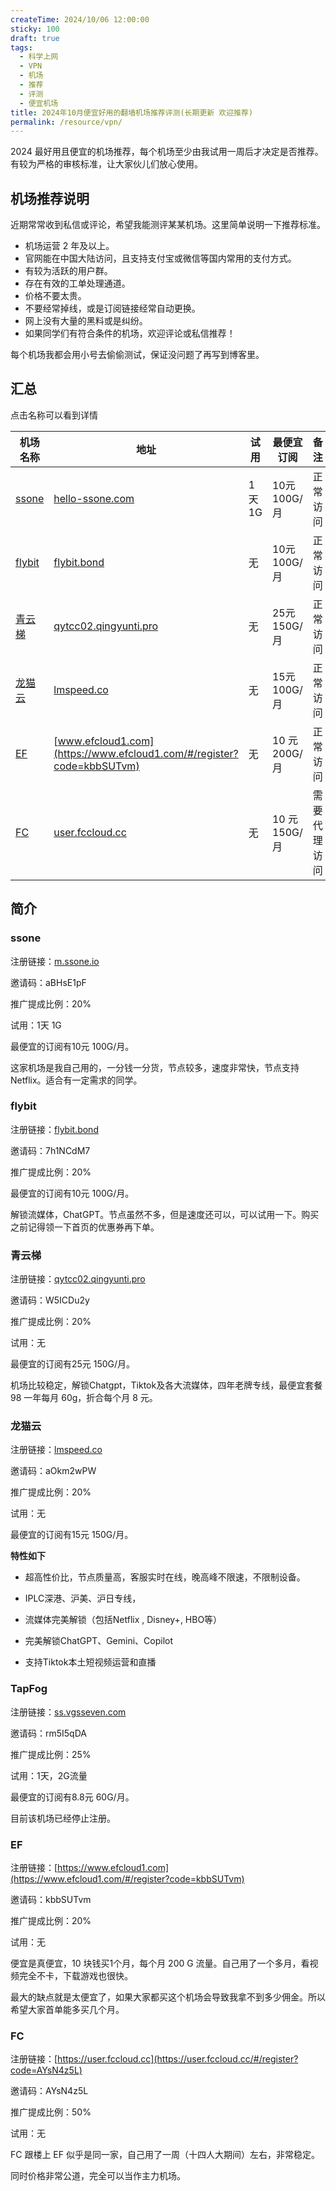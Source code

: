 ```yaml
---
createTime: 2024/10/06 12:00:00
sticky: 100
draft: true
tags:
  - 科学上网
  - VPN
  - 机场
  - 推荐
  - 评测
  - 便宜机场
title: 2024年10月便宜好用的翻墙机场推荐评测(长期更新 欢迎推荐)
permalink: /resource/vpn/
---
```


2024 最好用且便宜的机场推荐，每个机场至少由我试用一周后才决定是否推荐。 有较为严格的审核标准，让大家伙儿们放心使用。

<!-- more -->

## 机场推荐说明

近期常常收到私信或评论，希望我能测评某某机场。这里简单说明一下推荐标准。

- 机场运营 2 年及以上。
- 官网能在中国大陆访问，且支持支付宝或微信等国内常用的支付方式。
- 有较为活跃的用户群。
- 存在有效的工单处理通道。
- 价格不要太贵。
- 不要经常掉线，或是订阅链接经常自动更换。
- 网上没有大量的黑料或是纠纷。
- 如果同学们有符合条件的机场，欢迎评论或私信推荐！

每个机场我都会用小号去偷偷测试，保证没问题了再写到博客里。

## 汇总

点击名称可以看到详情

|机场名称|地址|试用|最便宜订阅|备注|
|---|---|---|--|---|
|[ssone](#ssone)|[hello-ssone.com](https://hello-ssone.com/register?aff=aBHsE1pF)| 1天 1G |10元 100G/月|正常访问|
|[flybit](#flybit)|[flybit.bond](https://flybit.bond/#/register?code=7h1NCdM7)| 无 |10元 100G/月|正常访问|
|[青云梯](#青云梯)|[qytcc02.qingyunti.pro](https://qytcc02.qingyunti.pro/register?aff=W5ICDu2y)| 无 |25元 150G/月|正常访问|
|[龙猫云](#龙猫云)|[lmspeed.co](https://ermaozi01.lmvipaff.com/register?aff=aOkm2wPW)| 无 |15元 100G/月|正常访问|
|[EF](#ef)|[www.efcloud1.com](https://www.efcloud1.com/#/register?code=kbbSUTvm)|无|10 元 200G/月|正常访问|
|[FC](#fc)|[user.fccloud.cc](https://user.fccloud.cc/#/register?code=AYsN4z5L)|无|10 元 150G/月|需要代理访问|

## 简介

### ssone

注册链接：[m.ssone.io](https://hello-ssone.com/register?aff=aBHsE1pF)

邀请码：aBHsE1pF

推广提成比例：20%

试用：1天 1G

最便宜的订阅有10元 100G/月。

这家机场是我自己用的，一分钱一分货，节点较多，速度非常快，节点支持 Netflix。适合有一定需求的同学。

### flybit

注册链接：[flybit.bond](https://flybit.bond/#/register?code=7h1NCdM7)

邀请码：7h1NCdM7

推广提成比例：20%

最便宜的订阅有10元 100G/月。

解锁流媒体，ChatGPT。节点虽然不多，但是速度还可以，可以试用一下。购买之前记得领一下首页的优惠券再下单。

### 青云梯

注册链接：[qytcc02.qingyunti.pro](https://qytcc02.qingyunti.pro/register?aff=W5ICDu2y)

邀请码：W5ICDu2y

推广提成比例：20%

试用：无

最便宜的订阅有25元 150G/月。

机场比较稳定，解锁Chatgpt，Tiktok及各大流媒体，四年老牌专线，最便宜套餐 98 一年每月 60g，折合每个月 8 元。

### 龙猫云

注册链接：[lmspeed.co](https://ermaozi01.lmvipaff.com/register?aff=aOkm2wPW)

邀请码：aOkm2wPW

推广提成比例：20%

试用：无

最便宜的订阅有15元 150G/月。

**特性如下**

- 超高性价比，节点质量高，客服实时在线，晚高峰不限速，不限制设备。

- IPLC深港、沪美、沪日专线，

- 流媒体完美解锁（包括Netflix , Disney+, HBO等）

- 完美解锁ChatGPT、Gemini、Copilot

- 支持Tiktok本土短视频运营和直播

### TapFog

注册链接：[ss.vgsseven.com](https://ss.vgsseven.com/#/register?code=rm5I5qDA)

邀请码：rm5I5qDA

推广提成比例：25%

试用：1天，2G流量

最便宜的订阅有8.8元 60G/月。

目前该机场已经停止注册。

### EF

注册链接：[https://www.efcloud1.com](https://www.efcloud1.com/#/register?code=kbbSUTvm)

邀请码：kbbSUTvm

推广提成比例：20%

试用：无

便宜是真便宜，10 块钱买1个月，每个月 200 G 流量。自己用了一个多月，看视频完全不卡，下载游戏也很快。

最大的缺点就是太便宜了，如果大家都买这个机场会导致我拿不到多少佣金。所以希望大家首单能多买几个月。

### FC

注册链接：[https://user.fccloud.cc](https://user.fccloud.cc/#/register?code=AYsN4z5L)

邀请码：AYsN4z5L

推广提成比例：50%

试用：无

FC 跟楼上 EF 似乎是同一家，自己用了一周（十四人大期间）左右，非常稳定。

同时价格非常公道，完全可以当作主力机场。
